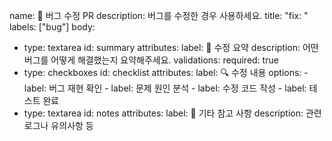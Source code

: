 name: 🐛 버그 수정 PR
description: 버그를 수정한 경우 사용하세요.
title: "fix: "
labels: ["bug"]
body:
  - type: textarea
    id: summary
    attributes:
      label: 🐞 수정 요약
      description: 어떤 버그를 어떻게 해결했는지 요약해주세요.
    validations:
      required: true
  - type: checkboxes
    id: checklist
    attributes:
      label: 🔍 수정 내용
      options:
        - label: 버그 재현 확인
        - label: 문제 원인 분석
        - label: 수정 코드 작성
        - label: 테스트 완료
  - type: textarea
    id: notes
    attributes:
      label: 💬 기타 참고 사항
      description: 관련 로그나 유의사항 등
